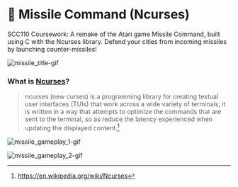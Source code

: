 
# 🚀 Missile Command (Ncurses)

SCC110 Coursework: A remake of the Atari game Missile Command, built using C with the Ncurses library. Defend your cities from incoming missiles by launching counter-missiles!

![missile_title-gif](https://github.com/user-attachments/assets/5622aa88-f01f-4a3e-824a-988ef29ca917)


### What is [Ncurses](https://en.wikipedia.org/wiki/Ncurses)?

> ncurses (new curses) is a programming library for creating textual user interfaces (TUIs) that work across a wide variety of terminals; it is written in a way that attempts to optimize the commands that are sent to the terminal, so as reduce the latency experienced when updating the displayed content.[^1]
[^1]: https://en.wikipedia.org/wiki/Ncurses



![missile_gameplay_1-gif](https://github.com/user-attachments/assets/58f1595b-a5bc-4f13-a22a-a2d799330740)

![missile_gameplay_2-gif](https://github.com/user-attachments/assets/93e08c79-f43a-4b6f-920a-13aaf0b184aa)

